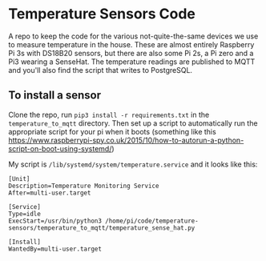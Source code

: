 # Temperature Sensors Code

A repo to keep the code for the various not-quite-the-same devices we use to measure temperature in the house.  These are almost entirely Raspberry Pi 3s with DS18B20 sensors, but there are also some Pi 2s, a Pi zero and a Pi3 wearing a SenseHat.  The temperature readings are published to MQTT and you'll also find the script that writes to PostgreSQL.

## To install a sensor

Clone the repo, run `pip3 install -r requirements.txt` in the `temperature_to_mqtt` directory.  Then set up a script to automatically run the appropriate script for your pi when it boots (something like this https://www.raspberrypi-spy.co.uk/2015/10/how-to-autorun-a-python-script-on-boot-using-systemd/)

My script is `/lib/systemd/system/temperature.service` and it looks like this:

```
[Unit]
Description=Temperature Monitoring Service
After=multi-user.target

[Service]
Type=idle
ExecStart=/usr/bin/python3 /home/pi/code/temperature-sensors/temperature_to_mqtt/temperature_sense_hat.py

[Install]
WantedBy=multi-user.target

```
